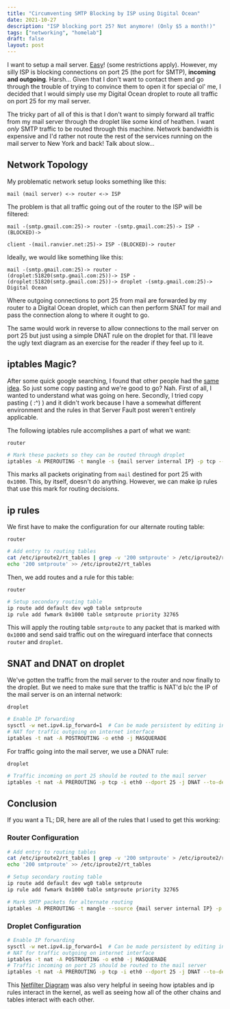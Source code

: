 ```yaml
---
title: "Circumventing SMTP Blocking by ISP using Digital Ocean"
date: 2021-10-27
description: "ISP blocking port 25? Not anymore! (Only $5 a month!)"
tags: ["networking", "homelab"]
draft: false
layout: post
---
```


I want to setup a mail server. [Easy][1]! (some restrictions apply). However, my
silly ISP is blocking connections on port 25 (the port for SMTP), **incoming and
outgoing**. Harsh... Given that I don't want to contact them and go through the
trouble of trying to convince them to open it for special ol' me, I decided that
I would simply use my Digital Ocean droplet to route all traffic on port 25 for
my mail server.

The tricky part of all of this is that I don't want to simply forward all
traffic from my mail server through the droplet like some kind of heathen. I
want *only* SMTP traffic to be routed through this machine. Network bandwidth is
expensive and I'd rather not route the rest of the services running on the mail
server to New York and back! Talk about slow...

## Network Topology

My problematic network setup looks something like this:

`mail (mail server) <-> router <-> ISP`

The problem is that all traffic going out of the router to the ISP will be filtered:

`mail -(smtp.gmail.com:25)-> router -(smtp.gmail.com:25)-> ISP -(BLOCKED)->`

`client -(mail.ranvier.net:25)-> ISP -(BLOCKED)-> router`

Ideally, we would like something like this:

`mail -(smtp.gmail.com:25)-> router -(droplet:51820(smtp.gmail.com:25))-> ISP -(droplet:51820(smtp.gmail.com:25))-> droplet -(smtp.gmail.com:25)-> Digital Ocean`

Where outgoing connections to port 25 from mail are forwarded by my router to a
Digital Ocean droplet, which can then perform SNAT for mail and pass the
connection along to where it ought to go.

The same would work in reverse to allow connections to the mail server on port
25 but just using a simple DNAT rule on the droplet for that. I'll leave the
ugly text diagram as an exercise for the reader if they feel up to it.

## iptables Magic?

After some quick google searching, I found that other people had the [same
idea][2]. So just some copy pasting and we're good to go? Nah. First of all, I
wanted to understand what was going on here. Secondly, I tried copy pasting (
:^) ) and it didn't work because I have a somewhat different environment and the
rules in that Server Fault post weren't entirely applicable.

The following iptables rule accomplishes a part of what we want:

`router`

```sh
# Mark these packets so they can be routed through droplet
iptables -A PREROUTING -t mangle -s {mail server internal IP} -p tcp --dport 25 -j MARK --set-mark 0x1000
```

This marks all packets originating from `mail` destined for port 25 with
`0x1000`. This, by itself, doesn't do anything. However, we can make ip rules
that use this mark for routing decisions.

## ip rules

We first have to make the configuration for our alternate routing table:

`router`

```sh
# Add entry to routing tables
cat /etc/iproute2/rt_tables | grep -v '200 smtproute' > /etc/iproute2/rt_tables
echo '200 smtproute' >> /etc/iproute2/rt_tables
```

Then, we add routes and a rule for this table:

`router`

```sh
# Setup secondary routing table
ip route add default dev wg0 table smtproute
ip rule add fwmark 0x1000 table smtproute priority 32765
```

This will apply the routing table `smtproute` to any packet that is marked with
`0x1000` and send said traffic out on the wireguard interface that connects
`router` and `droplet`.

## SNAT and DNAT on droplet

We've gotten the traffic from the mail server to the router and now finally to
the droplet. But we need to make sure that the traffic is NAT'd b/c the IP of
the mail server is on an internal network:

`droplet`

```sh
# Enable IP forwarding
sysctl -w net.ipv4.ip_forward=1  # Can be made persistent by editing in /etc/sysctl.conf
# NAT for traffic outgoing on internet interface
iptables -t nat -A POSTROUTING -o eth0 -j MASQUERADE
```

For traffic going into the mail server, we use a DNAT rule:

`droplet`

```sh
# Traffic incoming on port 25 should be routed to the mail server
iptables -t nat -A PREROUTING -p tcp -i eth0 --dport 25 -j DNAT --to-destination {mail server internal IP}:25
```

## Conclusion

If you want a TL; DR, here are all of the rules that I used to get this working:

### Router Configuration

```sh
# Add entry to routing tables
cat /etc/iproute2/rt_tables | grep -v '200 smtproute' > /etc/iproute2/rt_tables
echo '200 smtproute' >> /etc/iproute2/rt_tables

# Setup secondary routing table
ip route add default dev wg0 table smtproute
ip rule add fwmark 0x1000 table smtproute priority 32765

# Mark SMTP packets for alternate routing
iptables -A PREROUTING -t mangle --source {mail server internal IP} -p tcp --dport 25 -j MARK --set-mark 0x1000
```

### Droplet Configuration

```sh
# Enable IP forwarding
sysctl -w net.ipv4.ip_forward=1  # Can be made persistent by editing in /etc/sysctl.conf
# NAT for traffic outgoing on internet interface
iptables -t nat -A POSTROUTING -o eth0 -j MASQUERADE
# Traffic incoming on port 25 should be routed to the mail server
iptables -t nat -A PREROUTING -p tcp -i eth0 --dport 25 -j DNAT --to-destination {mail server internal IP}:25
```

This [Netfilter Diagram][3] was also very helpful in seeing how iptables and ip
rules interact in the kernel, as well as seeing how all of the other chains and
tables interact with each other.

[1]: https://mailcow.email/
[2]: https://unix.stackexchange.com/questions/21093/output-traffic-on-different-interfaces-based-on-destination-port
[3]: https://upload.wikimedia.org/wikipedia/commons/3/37/Netfilter-packet-flow.svg

